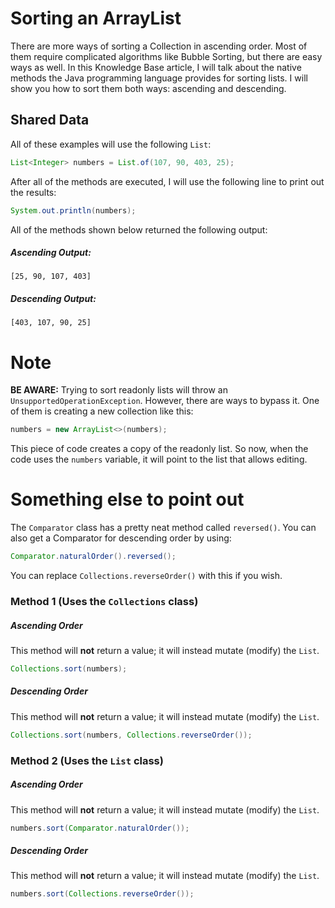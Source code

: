 # Sorting an ArrayList

There are more ways of sorting a Collection in ascending order. Most of them require complicated algorithms like Bubble Sorting, but there are easy ways as well. In this Knowledge Base article, I will talk about the native methods the Java programming language provides for sorting lists. I will show you how to sort them both ways: ascending and descending.

## Shared Data
All of these examples will use the following ``List``:
```java
List<Integer> numbers = List.of(107, 90, 403, 25);
```
After all of the methods are executed, I will use the following line to print out the results:
```java
System.out.println(numbers);
```
All of the methods shown below returned the following output:
##### Ascending Output:
```
[25, 90, 107, 403]
```
##### Descending Output:
```
[403, 107, 90, 25]
```

# Note
**BE AWARE:** Trying to sort readonly lists will throw an ``UnsupportedOperationException``. However, there are ways to bypass it. One of them is creating a new collection like this:
```java
numbers = new ArrayList<>(numbers);
```
This piece of code creates a copy of the readonly list. So now, when the code uses the ``numbers`` variable, it will point to the list that allows editing.

# Something else to point out
The ``Comparator`` class has a pretty neat method called ``reversed()``. You can also get a Comparator for descending order by using:
```java
Comparator.naturalOrder().reversed();
```
You can replace ``Collections.reverseOrder()`` with this if you wish.

### Method 1 (Uses the ``Collections`` class)
##### Ascending Order
This method will **not** return a value; it will instead mutate (modify) the ``List``. 
```java
Collections.sort(numbers);
```
##### Descending Order
This method will **not** return a value; it will instead mutate (modify) the ``List``.
```java
Collections.sort(numbers, Collections.reverseOrder());
```

### Method 2 (Uses the ``List`` class)
##### Ascending Order
This method will **not** return a value; it will instead mutate (modify) the ``List``.
```java
numbers.sort(Comparator.naturalOrder());
```
##### Descending Order
This method will **not** return a value; it will instead mutate (modify) the ``List``.
```java
numbers.sort(Collections.reverseOrder());
```
